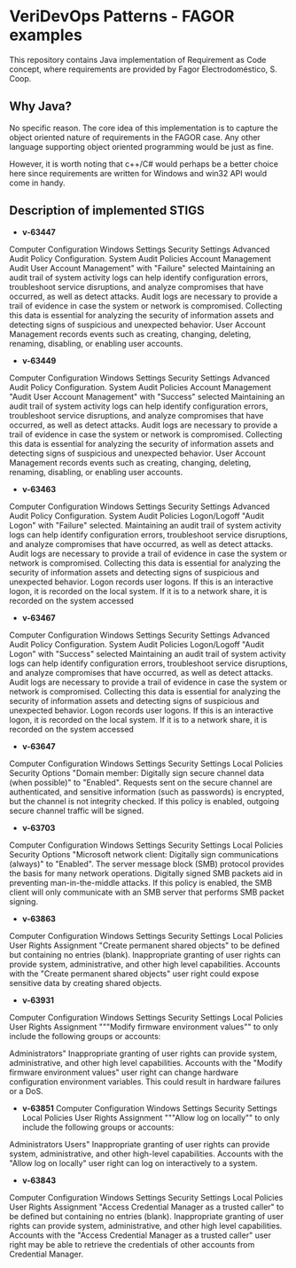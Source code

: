 # VeriDevOps Patterns - FAGOR examples

This repository contains Java implementation of Requirement as Code concept, where requirements are provided by Fagor Electrodoméstico, S. Coop.

## Why Java?

No specific reason. The core idea of this implementation is to capture the object oriented nature of requirements in the FAGOR case. Any other language supporting object oriented programming would be just as fine.

However, it is worth noting that c++/C# would perhaps be a better choice here since requirements are written for Windows and win32 API would come in handy.

## Description of implemented STIGS  

* **v-63447**	

Computer Configuration	Windows Settings	 Security Settings	Advanced Audit Policy Configuration.	System Audit Policies 	Account Management	Audit User Account Management" with "Failure" selected	Maintaining an audit trail of system activity logs can help identify configuration errors, troubleshoot service disruptions, and analyze compromises that have occurred, as well as detect attacks. Audit logs are necessary to provide a trail of evidence in case the system or network is compromised. Collecting this data is essential for analyzing the security of information assets and detecting signs of suspicious and unexpected behavior. User Account Management records events such as creating, changing, deleting, renaming, disabling, or enabling user accounts.

* **v-63449**	

Computer Configuration	Windows Settings	 Security Settings	Advanced Audit Policy Configuration.	System Audit Policies 	Account Management	 "Audit User Account Management" with "Success" selected	Maintaining an audit trail of system activity logs can help identify configuration errors, troubleshoot service disruptions, and analyze compromises that have occurred, as well as detect attacks. Audit logs are necessary to provide a trail of evidence in case the system or network is compromised. Collecting this data is essential for analyzing the security of information assets and detecting signs of suspicious and unexpected behavior. User Account Management records events such as creating, changing, deleting, renaming, disabling, or enabling user accounts.

* **v-63463**	

Computer Configuration	Windows Settings	 Security Settings	Advanced Audit Policy Configuration.	System Audit Policies 	Logon/Logoff	"Audit Logon" with "Failure" selected.	Maintaining an audit trail of system activity logs can help identify configuration errors, troubleshoot service disruptions, and analyze compromises that have occurred, as well as detect attacks. Audit logs are necessary to provide a trail of evidence in case the system or network is compromised. Collecting this data is essential for analyzing the security of information assets and detecting signs of suspicious and unexpected behavior. Logon records user logons. If this is an interactive logon, it is recorded on the local system. If it is to a network share, it is recorded on the system accessed

* **v-63467**	

Computer Configuration	Windows Settings	 Security Settings	Advanced Audit Policy Configuration.	System Audit Policies 	Logon/Logoff	 "Audit Logon" with "Success" selected	Maintaining an audit trail of system activity logs can help identify configuration errors, troubleshoot service disruptions, and analyze compromises that have occurred, as well as detect attacks. Audit logs are necessary to provide a trail of evidence in case the system or network is compromised. Collecting this data is essential for analyzing the security of information assets and detecting signs of suspicious and unexpected behavior. Logon records user logons. If this is an interactive logon, it is recorded on the local system. If it is to a network share, it is recorded on the system accessed

* **v-63647**	

Computer Configuration	Windows Settings	 Security Settings	Local Policies	Security Options	"Domain member: Digitally sign secure channel data (when possible)" to "Enabled".		Requests sent on the secure channel are authenticated, and sensitive information (such as passwords) is encrypted, but the channel is not integrity checked. If this policy is enabled, outgoing secure channel traffic will be signed.

* **v-63703**	

Computer Configuration	Windows Settings	 Security Settings	Local Policies	Security Options	"Microsoft network client: Digitally sign communications (always)" to "Enabled".		The server message block (SMB) protocol provides the basis for many network operations. Digitally signed SMB packets aid in preventing man-in-the-middle attacks. If this policy is enabled, the SMB client will only communicate with an SMB server that performs SMB packet signing.

* **v-63863**	

Computer Configuration	Windows Settings	 Security Settings	Local Policies	User Rights Assignment	"Create permanent shared objects" to be defined but containing no entries (blank).		Inappropriate granting of user rights can provide system, administrative, and other high level capabilities. Accounts with the "Create permanent shared objects" user right could expose sensitive data by creating shared objects.

* **v-63931**	

Computer Configuration	Windows Settings	 Security Settings	Local Policies	User Rights Assignment	"""Modify firmware environment values"" to only include the following groups or accounts:

Administrators"		Inappropriate granting of user rights can provide system, administrative, and other high level capabilities. Accounts with the "Modify firmware environment values" user right can change hardware configuration environment variables. This could result in hardware failures or a DoS.

* **v-63851**	Computer Configuration	Windows Settings	 Security Settings	Local Policies	User Rights Assignment	"""Allow log on locally"" to only include the following groups or accounts:

Administrators
Users"		Inappropriate granting of user rights can provide system, administrative, and other high-level capabilities. Accounts with the "Allow log on locally" user right can log on interactively to a system.

* **v-63843**



Computer Configuration	Windows Settings	 Security Settings	Local Policies	User Rights Assignment	"Access Credential Manager as a trusted caller" to be defined but containing no entries (blank).		Inappropriate granting of user rights can provide system, administrative, and other high level capabilities. Accounts with the "Access Credential Manager as a trusted caller" user right may be able to retrieve the credentials of other accounts from Credential Manager.
